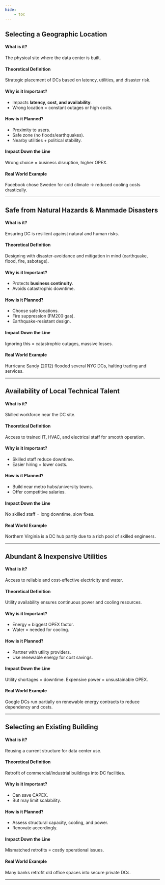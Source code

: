 ```yaml
---
hide:
    - toc
---
```

## Selecting a Geographic Location

#### What is it?
The physical site where the data center is built.

#### Theoretical Definition
Strategic placement of DCs based on latency, utilities, and disaster risk.

#### Why is it Important?
- Impacts **latency, cost, and availability**.  
- Wrong location = constant outages or high costs.  

#### How is it Planned?
- Proximity to users.  
- Safe zone (no floods/earthquakes).  
- Nearby utilities + political stability.  

#### Impact Down the Line
Wrong choice = business disruption, higher OPEX.

#### Real World Example
Facebook chose Sweden for cold climate → reduced cooling costs drastically.

---

## Safe from Natural Hazards & Manmade Disasters

#### What is it?
Ensuring DC is resilient against natural and human risks.

#### Theoretical Definition
Designing with disaster-avoidance and mitigation in mind (earthquake, flood, fire, sabotage).

#### Why is it Important?
- Protects **business continuity**.  
- Avoids catastrophic downtime.  

#### How is it Planned?
- Choose safe locations.  
- Fire suppression (FM200 gas).  
- Earthquake-resistant design.  

#### Impact Down the Line
Ignoring this = catastrophic outages, massive losses.

#### Real World Example
Hurricane Sandy (2012) flooded several NYC DCs, halting trading and services.

---

## Availability of Local Technical Talent

#### What is it?
Skilled workforce near the DC site.

#### Theoretical Definition
Access to trained IT, HVAC, and electrical staff for smooth operation.

#### Why is it Important?
- Skilled staff reduce downtime.  
- Easier hiring = lower costs.  

#### How is it Planned?
- Build near metro hubs/university towns.  
- Offer competitive salaries.  

#### Impact Down the Line
No skilled staff = long downtime, slow fixes.

#### Real World Example
Northern Virginia is a DC hub partly due to a rich pool of skilled engineers.

---

## Abundant & Inexpensive Utilities

#### What is it?
Access to reliable and cost-effective electricity and water.

#### Theoretical Definition
Utility availability ensures continuous power and cooling resources.

#### Why is it Important?
- Energy = biggest OPEX factor.  
- Water = needed for cooling.  

#### How is it Planned?
- Partner with utility providers.  
- Use renewable energy for cost savings.  

#### Impact Down the Line
Utility shortages = downtime. Expensive power = unsustainable OPEX.

#### Real World Example
Google DCs run partially on renewable energy contracts to reduce dependency and costs.

---

## Selecting an Existing Building

#### What is it?
Reusing a current structure for data center use.

#### Theoretical Definition
Retrofit of commercial/industrial buildings into DC facilities.

#### Why is it Important?
- Can save CAPEX.  
- But may limit scalability.  

#### How is it Planned?
- Assess structural capacity, cooling, and power.  
- Renovate accordingly.  

#### Impact Down the Line
Mismatched retrofits = costly operational issues.

#### Real World Example
Many banks retrofit old office spaces into secure private DCs.

---
